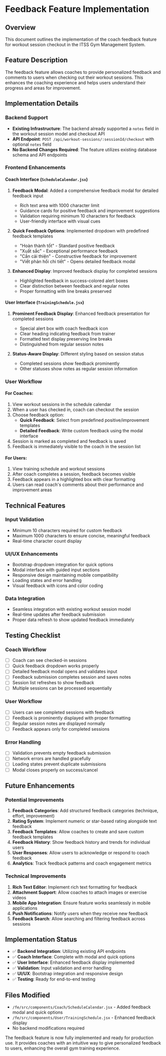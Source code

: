 # Feedback Feature Implementation

## Overview
This document outlines the implementation of the coach feedback feature for workout session checkout in the ITSS Gym Management System.

## Feature Description
The feedback feature allows coaches to provide personalized feedback and comments to users when checking out their workout sessions. This enhances the coaching experience and helps users understand their progress and areas for improvement.

## Implementation Details

### Backend Support
- **Existing Infrastructure**: The backend already supported a `notes` field in the workout session model and checkout API
- **API Endpoint**: `POST /api/workout-sessions/:sessionId/checkout` with optional `notes` field
- **No Backend Changes Required**: The feature utilizes existing database schema and API endpoints

### Frontend Enhancements

#### Coach Interface (`ScheduleCalendar.jsx`)
1. **Feedback Modal**: Added a comprehensive feedback modal for detailed feedback input
   - Rich text area with 1000 character limit
   - Guidance cards for positive feedback and improvement suggestions
   - Validation requiring minimum 10 characters for feedback
   - User-friendly interface with visual cues

2. **Quick Feedback Options**: Implemented dropdown with predefined feedback templates
   - "Hoàn thành tốt" - Standard positive feedback
   - "Xuất sắc" - Exceptional performance feedback  
   - "Cần cải thiện" - Constructive feedback for improvement
   - "Viết phản hồi chi tiết" - Opens detailed feedback modal

3. **Enhanced Display**: Improved feedback display for completed sessions
   - Highlighted feedback in success-colored alert boxes
   - Clear distinction between feedback and regular notes
   - Proper formatting with line breaks preserved

#### User Interface (`TrainingSchedule.jsx`)
1. **Prominent Feedback Display**: Enhanced feedback presentation for completed sessions
   - Special alert box with coach feedback icon
   - Clear heading indicating feedback from trainer
   - Formatted text display preserving line breaks
   - Distinguished from regular session notes

2. **Status-Aware Display**: Different styling based on session status
   - Completed sessions show feedback prominently
   - Other statuses show notes as regular session information

### User Workflow

#### For Coaches:
1. View workout sessions in the schedule calendar
2. When a user has checked in, coach can checkout the session
3. Choose feedback option:
   - **Quick Feedback**: Select from predefined positive/improvement templates
   - **Detailed Feedback**: Write custom feedback using the modal interface
4. Session is marked as completed and feedback is saved
5. Feedback is immediately visible to the coach in the session list

#### For Users:
1. View training schedule and workout sessions
2. After coach completes a session, feedback becomes visible
3. Feedback appears in a highlighted box with clear formatting
4. Users can read coach's comments about their performance and improvement areas

## Technical Features

### Input Validation
- Minimum 10 characters required for custom feedback
- Maximum 1000 characters to ensure concise, meaningful feedback
- Real-time character count display

### UI/UX Enhancements
- Bootstrap dropdown integration for quick options
- Modal interface with guided input sections
- Responsive design maintaining mobile compatibility
- Loading states and error handling
- Visual feedback with icons and color coding

### Data Integration
- Seamless integration with existing workout session model
- Real-time updates after feedback submission
- Proper data refresh to show updated feedback immediately

## Testing Checklist

### Coach Workflow
- [ ] Coach can see checked-in sessions
- [ ] Quick feedback dropdown works properly
- [ ] Detailed feedback modal opens and validates input
- [ ] Feedback submission completes session and saves notes
- [ ] Session list refreshes to show feedback
- [ ] Multiple sessions can be processed sequentially

### User Workflow  
- [ ] Users can see completed sessions with feedback
- [ ] Feedback is prominently displayed with proper formatting
- [ ] Regular session notes are displayed normally
- [ ] Feedback appears only for completed sessions

### Error Handling
- [ ] Validation prevents empty feedback submission
- [ ] Network errors are handled gracefully
- [ ] Loading states prevent duplicate submissions
- [ ] Modal closes properly on success/cancel

## Future Enhancements

### Potential Improvements
1. **Feedback Categories**: Add structured feedback categories (technique, effort, improvement)
2. **Rating System**: Implement numeric or star-based rating alongside text feedback
3. **Feedback Templates**: Allow coaches to create and save custom feedback templates
4. **Feedback History**: Show feedback history and trends for individual users
5. **User Responses**: Allow users to acknowledge or respond to coach feedback
6. **Analytics**: Track feedback patterns and coach engagement metrics

### Technical Improvements
1. **Rich Text Editor**: Implement rich text formatting for feedback
2. **Attachment Support**: Allow coaches to attach images or exercise videos
3. **Mobile App Integration**: Ensure feature works seamlessly in mobile applications
4. **Push Notifications**: Notify users when they receive new feedback
5. **Feedback Search**: Allow searching and filtering feedback across sessions

## Implementation Status
- ✅ **Backend Integration**: Utilizing existing API endpoints
- ✅ **Coach Interface**: Complete with modal and quick options
- ✅ **User Interface**: Enhanced feedback display implemented
- ✅ **Validation**: Input validation and error handling
- ✅ **UI/UX**: Bootstrap integration and responsive design
- ✅ **Testing**: Ready for end-to-end testing

## Files Modified
- `/fe/src/components/Coach/ScheduleCalendar.jsx` - Added feedback modal and quick options
- `/fe/src/components/User/TrainingSchedule.jsx` - Enhanced feedback display
- No backend modifications required

The feedback feature is now fully implemented and ready for production use. It provides coaches with an intuitive way to give personalized feedback to users, enhancing the overall gym training experience.
